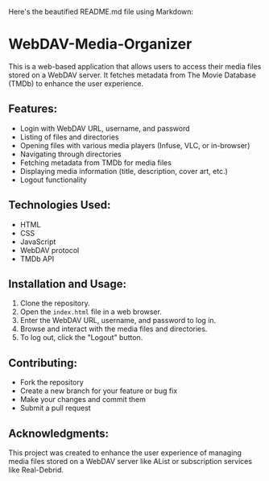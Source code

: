 Here's the beautified README.md file using Markdown:

# WebDAV-Media-Organizer

This is a web-based application that allows users to access their media files stored on a WebDAV server. It fetches metadata from The Movie Database (TMDb) to enhance the user experience.

## Features:

- Login with WebDAV URL, username, and password
- Listing of files and directories
- Opening files with various media players (Infuse, VLC, or in-browser)
- Navigating through directories
- Fetching metadata from TMDb for media files
- Displaying media information (title, description, cover art, etc.)
- Logout functionality

## Technologies Used:

- HTML
- CSS
- JavaScript
- WebDAV protocol
- TMDb API

## Installation and Usage:

1. Clone the repository.
2. Open the `index.html` file in a web browser.
3. Enter the WebDAV URL, username, and password to log in.
4. Browse and interact with the media files and directories.
5. To log out, click the "Logout" button.

## Contributing:

- Fork the repository
- Create a new branch for your feature or bug fix
- Make your changes and commit them
- Submit a pull request

## Acknowledgments:

This project was created to enhance the user experience of managing media files stored on a WebDAV server like AList or subscription services like Real-Debrid.
